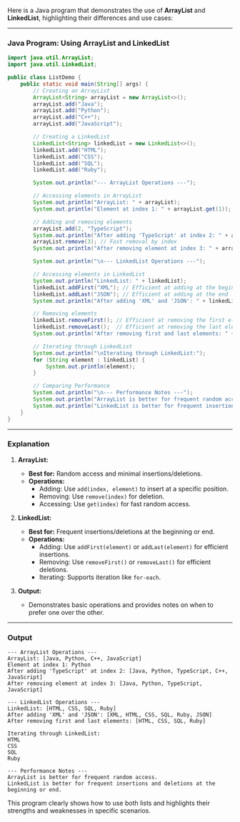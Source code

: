 Here is a Java program that demonstrates the use of **ArrayList** and **LinkedList**, highlighting their differences and use cases:

---

### **Java Program: Using ArrayList and LinkedList**

```java
import java.util.ArrayList;
import java.util.LinkedList;

public class ListDemo {
    public static void main(String[] args) {
        // Creating an ArrayList
        ArrayList<String> arrayList = new ArrayList<>();
        arrayList.add("Java");
        arrayList.add("Python");
        arrayList.add("C++");
        arrayList.add("JavaScript");

        // Creating a LinkedList
        LinkedList<String> linkedList = new LinkedList<>();
        linkedList.add("HTML");
        linkedList.add("CSS");
        linkedList.add("SQL");
        linkedList.add("Ruby");

        System.out.println("--- ArrayList Operations ---");

        // Accessing elements in ArrayList
        System.out.println("ArrayList: " + arrayList);
        System.out.println("Element at index 1: " + arrayList.get(1)); // Fast random access

        // Adding and removing elements
        arrayList.add(2, "TypeScript");
        System.out.println("After adding 'TypeScript' at index 2: " + arrayList);
        arrayList.remove(3); // Fast removal by index
        System.out.println("After removing element at index 3: " + arrayList);

        System.out.println("\n--- LinkedList Operations ---");

        // Accessing elements in LinkedList
        System.out.println("LinkedList: " + linkedList);
        linkedList.addFirst("XML"); // Efficient at adding at the beginning
        linkedList.addLast("JSON"); // Efficient at adding at the end
        System.out.println("After adding 'XML' and 'JSON': " + linkedList);

        // Removing elements
        linkedList.removeFirst(); // Efficient at removing the first element
        linkedList.removeLast();  // Efficient at removing the last element
        System.out.println("After removing first and last elements: " + linkedList);

        // Iterating through LinkedList
        System.out.println("\nIterating through LinkedList:");
        for (String element : linkedList) {
            System.out.println(element);
        }

        // Comparing Performance
        System.out.println("\n--- Performance Notes ---");
        System.out.println("ArrayList is better for frequent random access.");
        System.out.println("LinkedList is better for frequent insertions and deletions at the beginning or end.");
    }
}
```

---

### **Explanation**

1. **ArrayList:**
   - **Best for:** Random access and minimal insertions/deletions.
   - **Operations:**
     - Adding: Use `add(index, element)` to insert at a specific position.
     - Removing: Use `remove(index)` for deletion.
     - Accessing: Use `get(index)` for fast random access.

2. **LinkedList:**
   - **Best for:** Frequent insertions/deletions at the beginning or end.
   - **Operations:**
     - Adding: Use `addFirst(element)` or `addLast(element)` for efficient insertions.
     - Removing: Use `removeFirst()` or `removeLast()` for efficient deletions.
     - Iterating: Supports iteration like `for-each`.

3. **Output:**
   - Demonstrates basic operations and provides notes on when to prefer one over the other.

---

### **Output**

```
--- ArrayList Operations ---
ArrayList: [Java, Python, C++, JavaScript]
Element at index 1: Python
After adding 'TypeScript' at index 2: [Java, Python, TypeScript, C++, JavaScript]
After removing element at index 3: [Java, Python, TypeScript, JavaScript]

--- LinkedList Operations ---
LinkedList: [HTML, CSS, SQL, Ruby]
After adding 'XML' and 'JSON': [XML, HTML, CSS, SQL, Ruby, JSON]
After removing first and last elements: [HTML, CSS, SQL, Ruby]

Iterating through LinkedList:
HTML
CSS
SQL
Ruby

--- Performance Notes ---
ArrayList is better for frequent random access.
LinkedList is better for frequent insertions and deletions at the beginning or end.
``` 

This program clearly shows how to use both lists and highlights their strengths and weaknesses in specific scenarios.